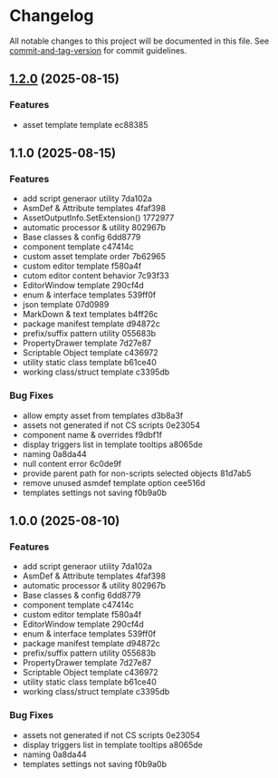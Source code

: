 # Changelog

All notable changes to this project will be documented in this file. See [commit-and-tag-version](https://github.com/absolute-version/commit-and-tag-version) for commit guidelines.

## [1.2.0](///compare/v1.1.0...v1.2.0) (2025-08-15)


### Features

* asset template template ec88385

## 1.1.0 (2025-08-15)


### Features

* add script generaor utility 7da102a
* AsmDef & Attribute templates 4faf398
* AssetOutputInfo.SetExtension() 1772977
* automatic processor & utility 802967b
* Base classes & config 6dd8779
* component template c47414c
* custom asset template order 7b62965
* custom editor template f580a4f
* cutom editor content behavior 7c93f33
* EditorWindow template 290cf4d
* enum & interface templates 539ff0f
* json template 07d0989
* MarkDown & text templates b4ff26c
* package manifest template d94872c
* prefix/suffix pattern utility 055683b
* PropertyDrawer template 7d27e87
* Scriptable Object template c436972
* utility static class template b61ce40
* working class/struct template c3395db


### Bug Fixes

* allow empty asset from templates d3b8a3f
* assets not generated if not CS scripts 0e23054
* component name & overrides f9dbf1f
* display triggers list in template tooltips a8065de
* naming 0a8da44
* null content error 6c0de9f
* provide parent path for non-scripts selected objects 81d7ab5
* remove unused asmdef template option cee516d
* templates settings not saving f0b9a0b

## 1.0.0 (2025-08-10)


### Features

* add script generaor utility 7da102a
* AsmDef & Attribute templates 4faf398
* automatic processor & utility 802967b
* Base classes & config 6dd8779
* component template c47414c
* custom editor template f580a4f
* EditorWindow template 290cf4d
* enum & interface templates 539ff0f
* package manifest template d94872c
* prefix/suffix pattern utility 055683b
* PropertyDrawer template 7d27e87
* Scriptable Object template c436972
* utility static class template b61ce40
* working class/struct template c3395db


### Bug Fixes

* assets not generated if not CS scripts 0e23054
* display triggers list in template tooltips a8065de
* naming 0a8da44
* templates settings not saving f0b9a0b

